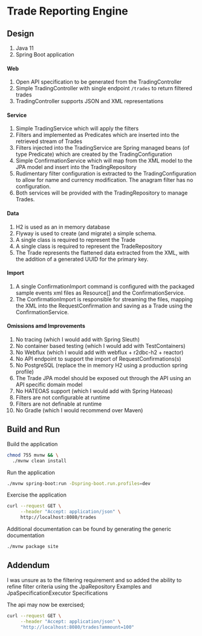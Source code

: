 # Trade Reporting Engine

## Design

1. Java 11
2. Spring Boot application
   
#### Web
1. Open API specification to be generated from the TradingController
2. Simple TradingController with single endpoint `/trades` to return filtered trades
3. TradingController supports JSON and XML representations

#### Service

1. Simple TradingService which will apply the filters
2. Filters and implemented as Predicates which are inserted into the retrieved 
   stream of Trades
3. Filters injected into the TradingService are Spring managed beans 
   (of type Predicate<Trade>) which are created by the TradingConfiguration
4. Simple ConfirmationService which will map from the XML model to the JPA 
   model and insert into the TradingRepository
5. Rudimentary filter configuration is extracted to the TradingConfiguration to 
   allow for name and currency modification.  The anagram filter has no configuration.   
6. Both services will be provided with the TradingRepository to manage Trades.   

#### Data

1. H2 is used as an in memory database
2. Flyway is used to create (and migrate) a simple schema.
3. A single class is required to represent the Trade 
4. A single class is required to represent the TradeRepository
5. The Trade represents the flattened data extracted from the XML, with 
   the addition of a generated UUID for the primary key.

#### Import

1. A single ConfirmationImport command is configured with the packaged 
   sample events xml files as Resource[] and the ConfirmationService.
2. The ConfirmationImport is responsible for streaming the files, mapping
   the XML into the RequestConfirmation and saving as a Trade using the
   ConfirmationService.

#### Omissions amd Improvements

1. No tracing (which I would add with Spring Sleuth)
2. No container based testing (which I would add with TestContainers)
3. No Webflux (which I would add with webflux + r2dbc-h2 + reactor)
4. No API endpoint to support the import of RequestConfirmations(s)
5. No PostgreSQL (replace the in memory H2 using a production spring profile)
6. The Trade JPA model should be exposed out through the API using an API
   specific domain model
7. No HATEOAS support (which I would add with Spring Hateoas)   
8. Filters are not configurable at runtime
9. Filters are not definable at runtime
10. No Gradle (which I would recommend over Maven)

## Build and Run

Build the application

```bash
chmod 755 mvnw && \
  ./mvnw clean install
```

Run the application

```bash
./mvnw spring-boot:run -Dspring-boot.run.profiles=dev
```

Exercise the application

```bash
curl --request GET \
     --header "Accept: application/json" \
     http://localhost:8080/trades
```

Additional documentation can be found by generating the generic documentation

```bash
./mvnw package site
```

## Addendum

I was unsure as to the filtering requirement and so added the ability to refine 
filter criteria using the JpaRepository Examples and JpaSpecificationExecutor Specifications

The api may now be exercised;

```bash
curl --request GET \
     --header "Accept: application/json" \
     "http://localhost:8080/trades?ammount=100"
```
